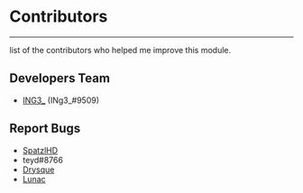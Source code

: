 # Contributors

-----------

list of the contributors who helped me improve this module.

<!--Make It Readable // Make It Readable // Make It Readable //-->

## Developers Team

- [ING3_](https://github.com/KTNG-3) (INg3_#9509)

<!--Make It Readable // Make It Readable // Make It Readable //-->

## Report Bugs

- [SpatzlHD](https://github.com/SpatzlHD)
- teyd#8766
- [Drysque](https://github.com/Drysque)
- [Lunac](https://github.com/Lunac-dev)

<!--Make It Readable // Make It Readable // Make It Readable //-->